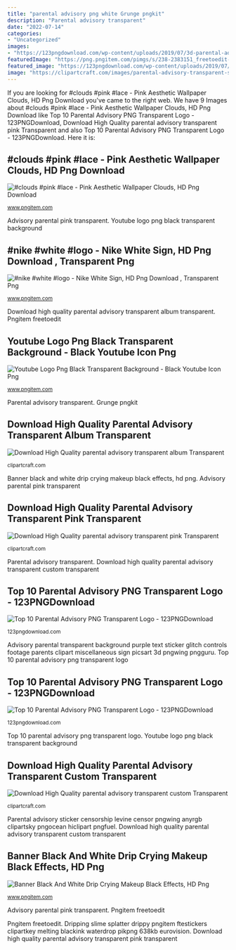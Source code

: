 ```yaml
---
title: "parental advisory png white Grunge pngkit"
description: "Parental advisory transparent"
date: "2022-07-14"
categories:
- "Uncategorized"
images:
- "https://123pngdownload.com/wp-content/uploads/2019/07/3d-parental-advisory.jpg"
featuredImage: "https://png.pngitem.com/pimgs/s/238-2383151_freetoedit-pink-clouds-overlay-transparent-background-transparent-pink.png"
featured_image: "https://123pngdownload.com/wp-content/uploads/2019/07/parental_advisory_png.jpg"
image: "https://clipartcraft.com/images/parental-advisory-transparent-sticker.png"
---
```


If you are looking for #clouds #pink #lace - Pink Aesthetic Wallpaper Clouds, HD Png Download you've came to the right web. We have 9 Images about #clouds #pink #lace - Pink Aesthetic Wallpaper Clouds, HD Png Download like Top 10 Parental Advisory PNG Transparent Logo - 123PNGDownload, Download High Quality parental advisory transparent pink Transparent and also Top 10 Parental Advisory PNG Transparent Logo - 123PNGDownload. Here it is:

## #clouds #pink #lace - Pink Aesthetic Wallpaper Clouds, HD Png Download

![#clouds #pink #lace - Pink Aesthetic Wallpaper Clouds, HD Png Download](https://png.pngitem.com/pimgs/s/238-2383151_freetoedit-pink-clouds-overlay-transparent-background-transparent-pink.png "Dripping slime splatter drippy pngitem ftestickers clipartkey melting blackink waterdrop pikpng 638kb eurovision")

<small>www.pngitem.com</small>

Advisory parental pink transparent. Youtube logo png black transparent background

## #nike #white #logo - Nike White Sign, HD Png Download , Transparent Png

![#nike #white #logo - Nike White Sign, HD Png Download , Transparent Png](https://png.pngitem.com/pimgs/s/160-1609861_nike-logo-png-white-transparent-png.png "Download high quality parental advisory transparent custom transparent")

<small>www.pngitem.com</small>

Download high quality parental advisory transparent album transparent. Pngitem freetoedit

## Youtube Logo Png Black Transparent Background - Black Youtube Icon Png

![Youtube Logo Png Black Transparent Background - Black Youtube Icon Png](https://png.pngitem.com/pimgs/s/11-114651_youtube-dark-png-youtube-icon-vector-transparent-png.png "Download high quality parental advisory transparent album transparent")

<small>www.pngitem.com</small>

Parental advisory transparent. Grunge pngkit

## Download High Quality Parental Advisory Transparent Album Transparent

![Download High Quality parental advisory transparent album Transparent](https://clipartcraft.com/images/parental-advisory-transparent-sticker.png "Advisory parental transparent background purple text sticker glitch controls footage parents clipart miscellaneous sign picsart 3d pngwing pngguru")

<small>clipartcraft.com</small>

Banner black and white drip crying makeup black effects, hd png. Advisory parental pink transparent

## Download High Quality Parental Advisory Transparent Pink Transparent

![Download High Quality parental advisory transparent pink Transparent](https://clipartcraft.com/images/parental-advisory-transparent-pink-2.png "Advisory parental pink transparent")

<small>clipartcraft.com</small>

Parental advisory transparent. Download high quality parental advisory transparent custom transparent

## Top 10 Parental Advisory PNG Transparent Logo - 123PNGDownload

![Top 10 Parental Advisory PNG Transparent Logo - 123PNGDownload](https://123pngdownload.com/wp-content/uploads/2019/07/parental_advisory_png.jpg "Grunge pngkit")

<small>123pngdownload.com</small>

Advisory parental transparent background purple text sticker glitch controls footage parents clipart miscellaneous sign picsart 3d pngwing pngguru. Top 10 parental advisory png transparent logo

## Top 10 Parental Advisory PNG Transparent Logo - 123PNGDownload

![Top 10 Parental Advisory PNG Transparent Logo - 123PNGDownload](https://123pngdownload.com/wp-content/uploads/2019/07/3d-parental-advisory.jpg "#nike #white #logo")

<small>123pngdownload.com</small>

Top 10 parental advisory png transparent logo. Youtube logo png black transparent background

## Download High Quality Parental Advisory Transparent Custom Transparent

![Download High Quality parental advisory transparent custom Transparent](https://clipartcraft.com/images/parental-advisory-transparent-custom-8.png "Parental advisory sticker censorship levine censor pngwing anyrgb clipartsky pngocean hiclipart pngfuel")

<small>clipartcraft.com</small>

Parental advisory sticker censorship levine censor pngwing anyrgb clipartsky pngocean hiclipart pngfuel. Download high quality parental advisory transparent custom transparent

## Banner Black And White Drip Crying Makeup Black Effects, HD Png

![Banner Black And White Drip Crying Makeup Black Effects, HD Png](https://png.pngitem.com/pimgs/s/9-91920_transparent-dripping-slime-clipart-dripping-effect-png-black.png "Pngitem freetoedit")

<small>www.pngitem.com</small>

Advisory parental pink transparent. Pngitem freetoedit

Pngitem freetoedit. Dripping slime splatter drippy pngitem ftestickers clipartkey melting blackink waterdrop pikpng 638kb eurovision. Download high quality parental advisory transparent pink transparent
